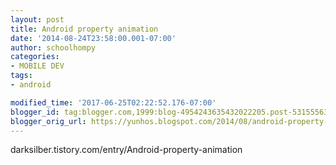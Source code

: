 ```yaml
---
layout: post
title: Android property animation
date: '2014-08-24T23:58:00.001-07:00'
author: schoolhompy
categories:
- MOBILE DEV
tags:
- android

modified_time: '2017-06-25T02:22:52.176-07:00'
blogger_id: tag:blogger.com,1999:blog-4954243635432022205.post-5315556386909195715
blogger_orig_url: https://yunhos.blogspot.com/2014/08/android-property-animation_24.html
---
```


<p>darksilber.tistory.com/entry/Android-property-animation</p>